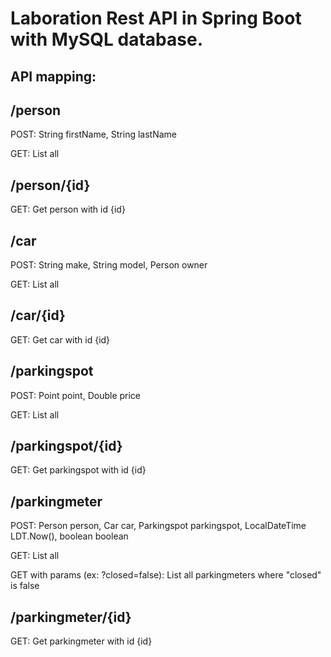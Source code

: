 # Laboration Rest API in Spring Boot with MySQL database.

## API mapping:

## /person

<p>POST: String firstName, String lastName<br>
  
GET: List all</p>

## /person/{id}

GET: Get person with id {id}

## /car

<p>POST: String make, String model, Person owner<br>
  
GET: List all</p>

## /car/{id}

GET: Get car with id {id}

## /parkingspot

<p>POST: Point<G2D> point, Double price<br>
  
GET: List all</p>

## /parkingspot/{id}

GET: Get parkingspot with id {id}

## /parkingmeter

<p>POST:
Person person,
Car car,
Parkingspot parkingspot,
LocalDateTime LDT.Now(),
boolean boolean<br>

GET: List all<br>

GET with params (ex: ?closed=false): List all parkingmeters where "closed" is false</p>

## /parkingmeter/{id}

GET: Get parkingmeter with id {id}
